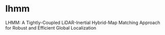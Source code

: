 # lhmm
LHMM: A Tightly-Coupled LiDAR-Inertial Hybrid-Map Matching Approach for Robust and Efficient Global Localization
